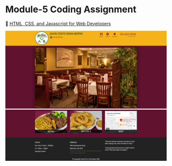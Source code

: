 # Module-5 Coding Assignment

🔶 <a href="https://www.coursera.org/learn/html-css-javascript-for-web-developers">HTML, CSS, and Javascript for Web Developers</a>

<img src="https://raw.githubusercontent.com/xristos1925/Module-5-Solution/Coursera/Module%205.PNG">
<img src="https://raw.githubusercontent.com/xristos1925/Module-5-Solution/Coursera/Module%205(2).PNG">





